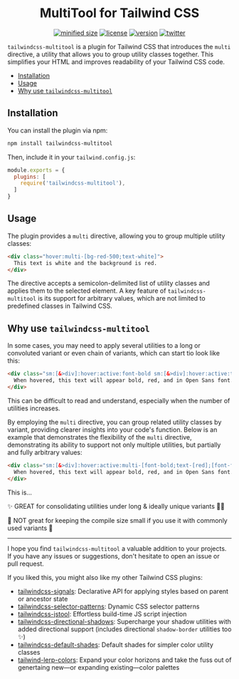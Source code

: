 <h1 align="center">MultiTool for Tailwind CSS</h1>

<div align="center">

[![minified size](https://img.shields.io/bundlephobia/min/tailwindcss-multitool)](https://bundlephobia.com/package/tailwindcss-multitool)
[![license](https://img.shields.io/github/license/brandonmcconnell/tailwindcss-multitool?label=license)](https://github.com/brandonmcconnell/tailwindcss-multitool/blob/main/LICENSE)
[![version](https://img.shields.io/npm/v/tailwindcss-multitool)](https://www.npmjs.com/package/tailwindcss-multitool)
[![twitter](https://img.shields.io/twitter/follow/branmcconnell)](https://twitter.com/branmcconnell)

</div>

`tailwindcss-multitool` is a plugin for Tailwind CSS that introduces the `multi` directive, a utility that allows you to group utility classes together. This simplifies your HTML and improves readability of your Tailwind CSS code.

- [Installation](#installation)
- [Usage](#usage)
- [Why use `tailwindcss-multitool`](#why-use-tailwindcss-multitool)

## Installation

You can install the plugin via npm:

```bash
npm install tailwindcss-multitool
```

Then, include it in your `tailwind.config.js`:

```js
module.exports = {
  plugins: [
    require('tailwindcss-multitool'),
  ]
}
```

## Usage

The plugin provides a `multi` directive, allowing you to group multiple utility classes:

```html
<div class="hover:multi-[bg-red-500;text-white]">
  This text is white and the background is red.
</div>
```

The directive accepts a semicolon-delimited list of utility classes and applies them to the selected element. A key feature of `tailwindcss-multitool` is its support for arbitrary values, which are not limited to predefined classes in Tailwind CSS.

## Why use `tailwindcss-multitool`

In some cases, you may need to apply several utilities to a long or convoluted variant or even chain of variants, which can start tio look like this:

```html
<div class="sm:[&>div]:hover:active:font-bold sm:[&>div]:hover:active:text-[red] sm:[&>div]:hover:active:font-family:['Open_Sans',sans-serif]">
  When hovered, this text will appear bold, red, and in Open Sans font.
</div>
```

This can be difficult to read and understand, especially when the number of utilities increases.

By employing the `multi` directive, you can group related utility classes by variant, providing clearer insights into your code's function. Below is an example that demonstrates the flexibility of the `multi` directive, demonstrating its ability to support not only multiple utilities, but partially and fully arbitrary values:

```html
<div class="sm:[&>div]:hover:active:multi-[font-bold;text-[red];[font-family:'Open_Sans',sans-serif]]">
  When hovered, this text will appear bold, red, and in Open Sans font.
</div>
```

This is…

✨ GREAT for consolidating utilities under long & ideally unique variants 👏🏼

😬 NOT great for keeping the compile size small if you use it with commonly used variants 👀

---

I hope you find `tailwindcss-multitool` a valuable addition to your projects. If you have any issues or suggestions, don't hesitate to open an issue or pull request.

If you liked this, you might also like my other Tailwind CSS plugins:
* [tailwindcss-signals](https://github.com/brandonmcconnell/tailwindcss-signals): Declarative API for applying styles based on parent or ancestor state
* [tailwindcss-selector-patterns](https://github.com/brandonmcconnell/tailwindcss-selector-patterns): Dynamic CSS selector patterns
* [tailwindcss-jstool](https://github.com/brandonmcconnell/tailwindcss-jstool): Effortless build-time JS script injection
* [tailwindcss-directional-shadows](https://github.com/brandonmcconnell/tailwindcss-directional-shadows): Supercharge your shadow utilities with added directional support (includes directional `shadow-border` utilities too ✨)
* [tailwindcss-default-shades](https://github.com/brandonmcconnell/tailwindcss-default-shades): Default shades for simpler color utility classes
* [tailwind-lerp-colors](https://github.com/brandonmcconnell/tailwind-lerp-colors): Expand your color horizons and take the fuss out of genertaing new—or expanding existing—color palettes
